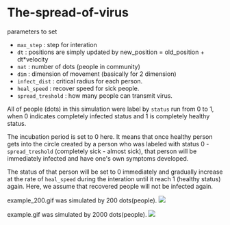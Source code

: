 # The-spread-of-virus


parameters to set 
- `max_step` : step for interation  
- `dt` : positions are simply updated by new_position = old_position + dt*velocity 
- `nat` : number of dots (people in community)
- `dim` : dimension of movement (basically for 2 dimension)
- `infect_dist` : critical radius for each person. 
- `heal_speed` : recover speed for sick people. 
- `spread_treshold` : how many people can transmit virus. 

All of people (dots) in this simulation were label by `status` run from 0 to 1, 
when 0 indicates completely infected status and 1 is completely healthy status. 

The incubation period is set to 0 here. It means that once healthy person gets into 
the circle created by a person who was labeled with status 
0 - `spread_treshold` (completely sick - almost sick), 
that person will be immediately infected and have one's own symptoms developed. 

The status of that person will be set to 0 immediately 
and gradually increase at the rate of `heal_speed` during the interation 
until it reach 1 (healthy status) again. Here, we assume that 
recovered people will not be infected again. 

example_200.gif was simulated by 200 dots(people). 
![](example_200.gif)

example.gif was simulated by 2000 dots(people).
![](example.gif)
